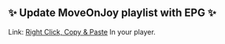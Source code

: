 ## ✨ Update MoveOnJoy playlist with EPG ✨

Link: [Right Click, Copy & Paste](https://raw.githubusercontent.com/BuddyChewChew/moveonjoyfix/refs/heads/main/moveonjoyfix.m3u) In your player.
